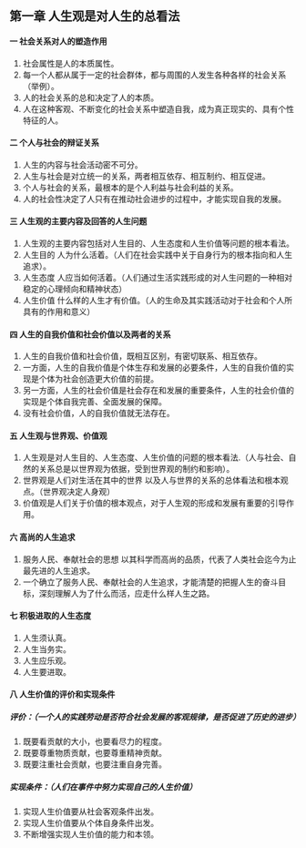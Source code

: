 ## 第一章 人生观是对人生的总看法

#### 一 社会关系对人的塑造作用

1. 社会属性是人的本质属性。
2. 每一个人都从属于一定的社会群体，都与周围的人发生各种各样的社会关系（举例）。
3. 人的社会关系的总和决定了人的本质。
4. 人在这种客观、不断变化的社会关系中塑造自我，成为真正现实的、具有个性特征的人。



#### 二 个人与社会的辩证关系

1. 人生的内容与社会活动密不可分。
2. 人生与社会是对立统一的关系，两者相互依存、相互制约、相互促进。
3. 个人与社会的关系，最根本的是个人利益与社会利益的关系。
4. 人的社会性决定了人只有在推动社会进步的过程中，才能实现自我的发展。



#### 三 人生观的主要内容及回答的人生问题

1. 人生观的主要内容包括对人生目的、人生态度和人生价值等问题的根本看法。
2. 人生目的  人为什么活着。（人们在社会实践中关于自身行为的根本指向和人生追求）。
3. 人生态度  人应当如何活着。（人们通过生活实践形成的对人生问题的一种相对稳定的心理倾向和精神状态）
4. 人生价值  什么样的人生才有价值。（人的生命及其实践活动对于社会和个人所具有的作用和意义）



#### 四 人生的自我价值和社会价值以及两者的关系

1. 人生的自我价值和社会价值，既相互区别，有密切联系、相互依存。
2. 一方面，人生的自我价值是个体生存和发展的必要条件，人生的自我价值的实现是个体为社会创造更大价值的前提。
3. 另一方面，人生的社会价值是社会存在和发展的重要条件，人生的社会价值的实现是个体自我完善、全面发展的保障。
4. 没有社会价值，人的自我价值就无法存在。

#### 五 人生观与世界观、价值观

1. 人生观是对人生目的、人生态度、人生价值的问题的根本看法.（人与社会、自然的关系总是以世界观为依据，受到世界观的制约和影响）。
2. 世界观是人们对生活在其中的世界 以及人与世界的关系的总体看法和根本观点。（世界观决定人身观）
3. 价值观是人们关于价值的根本观点，对于人生观的形成和发展有重要的引导作用。



#### 六 高尚的人生追求

1. 服务人民、奉献社会的思想 以其科学而高尚的品质，代表了人类社会迄今为止最先进的人生追求。
2. 一个确立了服务人民、奉献社会的人生追求，才能清楚的把握人生的奋斗目标，深刻理解人为了什么而活，应走什么样人生之路。



#### 七 积极进取的人生态度

1. 人生须认真。
2. 人生当务实。
3. 人生应乐观。
4. 人生要进取。



#### 八 人生价值的评价和实现条件

##### 评价：（一个人的实践劳动是否符合社会发展的客观规律，是否促进了历史的进步）

1. 既要看贡献的大小，也要看尽力的程度。
2. 既要尊重物质贡献，也要尊重精神贡献。
3. 既要注重社会贡献，也要注重自身完善。



##### 实现条件：（人们在事件中努力实现自己的人生价值）

1. 实现人生价值要从社会客观条件出发。
2. 实现人生价值要从个体自身条件出发。
3. 不断增强实现人生价值的能力和本领。



